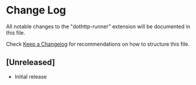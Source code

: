 # Change Log

All notable changes to the "dothttp-runner" extension will be documented in this file.

Check [Keep a Changelog](http://keepachangelog.com/) for recommendations on how to structure this file.

## [Unreleased]

- Initial release